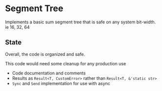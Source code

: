 # Segment Tree
Implements a basic sum segment tree that is safe on any system bit-width. ie 16, 32, 64

## State
Overall, the code is organized and safe.

This code would need some cleanup for any production use
- Code documentation and comments
- Results as `Result<T, CustomError>` rather than `Result<T, &'static str>`
- `Sync` and `Send` implementation for use with async
